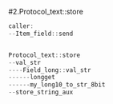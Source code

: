 

#2.Protocol_text::store

```cpp
caller:
--Item_field::send


Protocol_text::store
--val_str
----Field_long::val_str
------longget
------my_long10_to_str_8bit
--store_string_aux
```
